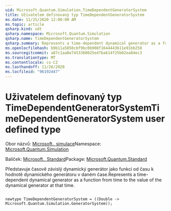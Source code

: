 ```yaml
---
uid: Microsoft.Quantum.Simulation.TimeDependentGeneratorSystem
title: Uživatelem definovaný typ TimeDependentGeneratorSystem
ms.date: 11/25/2020 12:00:00 AM
ms.topic: article
qsharp.kind: udt
qsharp.namespace: Microsoft.Quantum.Simulation
qsharp.name: TimeDependentGeneratorSystem
qsharp.summary: Represents a time-dependent dynamical generator as a function from time to the value of the dynamical generator at that time.
ms.openlocfilehash: b9b11a5850cbf9bc0b908f1644443611e91bb258
ms.sourcegitcommit: a87c1aa8e7453360025e47ba614f25b02ea84ec3
ms.translationtype: MT
ms.contentlocale: cs-CZ
ms.lasthandoff: 11/26/2020
ms.locfileid: "96192447"
---
```

# <a name="timedependentgeneratorsystem-user-defined-type"></a><span data-ttu-id="6dad0-102">Uživatelem definovaný typ TimeDependentGeneratorSystem</span><span class="sxs-lookup"><span data-stu-id="6dad0-102">TimeDependentGeneratorSystem user defined type</span></span>

<span data-ttu-id="6dad0-103">Obor názvů: [Microsoft.. simulace](xref:Microsoft.Quantum.Simulation)</span><span class="sxs-lookup"><span data-stu-id="6dad0-103">Namespace: [Microsoft.Quantum.Simulation](xref:Microsoft.Quantum.Simulation)</span></span>

<span data-ttu-id="6dad0-104">Balíček: [Microsoft.. Standard](https://nuget.org/packages/Microsoft.Quantum.Standard)</span><span class="sxs-lookup"><span data-stu-id="6dad0-104">Package: [Microsoft.Quantum.Standard](https://nuget.org/packages/Microsoft.Quantum.Standard)</span></span>


<span data-ttu-id="6dad0-105">Představuje časově závislý dynamický generátor jako funkci od času k hodnotě dynamického generátoru v daném čase.</span><span class="sxs-lookup"><span data-stu-id="6dad0-105">Represents a time-dependent dynamical generator as a function from time to the value of the dynamical generator at that time.</span></span>

```qsharp

newtype TimeDependentGeneratorSystem = ((Double -> Microsoft.Quantum.Simulation.GeneratorSystem));
```

